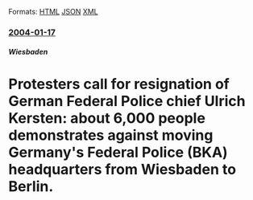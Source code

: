 
Formats: [HTML](/news/2004/01/17/protesters-call-for-resignation-of-german-federal-police-chief-ulrich-kersten-about-6-000-people-demonstrates-against-moving-germany-s-fed.html)  [JSON](/news/2004/01/17/protesters-call-for-resignation-of-german-federal-police-chief-ulrich-kersten-about-6-000-people-demonstrates-against-moving-germany-s-fed.json)  [XML](/news/2004/01/17/protesters-call-for-resignation-of-german-federal-police-chief-ulrich-kersten-about-6-000-people-demonstrates-against-moving-germany-s-fed.xml)  

### [2004-01-17](/news/2004/01/17/index.md)

##### Wiesbaden
#  Protesters call for resignation of German Federal Police chief Ulrich Kersten: about 6,000 people demonstrates against moving Germany's Federal Police (BKA) headquarters from Wiesbaden to Berlin.



